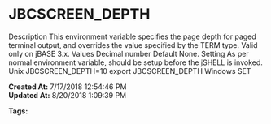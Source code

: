 # JBCSCREEN_DEPTH

Description This environment variable specifies the page depth for paged terminal output, and overrides the value specified by the TERM type. Valid only on jBASE 3.x. Values Decimal number Default None. Setting As per normal environment variable, should be setup before the jSHELL is invoked. Unix JBCSCREEN_DEPTH=10 export JBCSCREEN_DEPTH Windows SET  

**Created At:** 7/17/2018 12:54:46 PM  
**Updated At:** 8/20/2018 1:09:39 PM  

**Tags:**
<badge text='terminal' vertical='middle' />
<badge text='environment variables' vertical='middle' />
